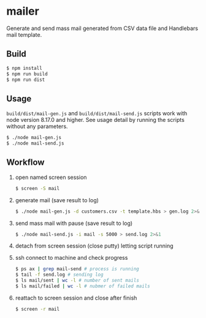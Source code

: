 # mailer

Generate and send mass mail generated from CSV data file and Handlebars mail template.

## Build

```bash
$ npm install
$ npm run build
$ npm run dist
```

## Usage

`build/dist/mail-gen.js` and `build/dist/mail-send.js` scripts work with node version 8.17.0 and higher.
See usage detail by running the scripts without any parameters.

```bash
$ ./node mail-gen.js
$ ./node mail-send.js
```

## Workflow

1. open named screen session

   ```bash
   $ screen -S mail
   ```

2. generate mail (save result to log)

   ```bash
   $ ./node mail-gen.js -d customers.csv -t template.hbs > gen.log 2>&1
   ```

3. send mass mail with pause (save result to log)

   ```bash
   $ ./node mail-send.js -i mail -s 5000 > send.log 2>&1
   ```

4. detach from screen session (close putty) letting script running

5. ssh connect to machine and check progress

   ```bash
   $ ps ax | grep mail-send # process is running
   $ tail -f send.log # sending log
   $ ls mail/sent | wc -l # number of sent mails
   $ ls mail/failed | wc -l # nubmer of failed mails
   ```

6. reattach to screen session and close after finish

   ```bash
   $ screen -r mail
   ```

